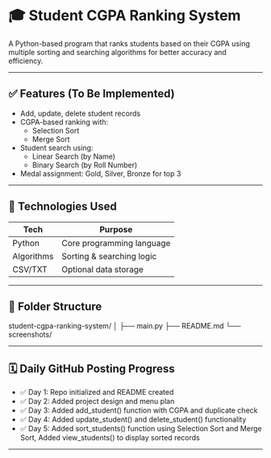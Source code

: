 # 🎓 Student CGPA Ranking System

A Python-based program that ranks students based on their CGPA using multiple sorting and searching algorithms for better accuracy and efficiency.

---

## ✅ Features (To Be Implemented)

- Add, update, delete student records
- CGPA-based ranking with:
  - Selection Sort
  - Merge Sort
- Student search using:
  - Linear Search (by Name)
  - Binary Search (by Roll Number)
- Medal assignment: Gold, Silver, Bronze for top 3

---

## 🧰 Technologies Used

| Tech       | Purpose                       |
|------------|-------------------------------|
| Python     | Core programming language     |
| Algorithms | Sorting & searching logic     |
| CSV/TXT    | Optional data storage         |

---

## 📁 Folder Structure

student-cgpa-ranking-system/
│
├── main.py
├── README.md
└── screenshots/


---

## 🗓️ Daily GitHub Posting Progress

- ✅ Day 1: Repo initialized and README created
- ✅ Day 2: Added project design and menu plan
- ✅ Day 3: Added add_student() function with CGPA and duplicate check
- ✅ Day 4: Added update_student() and delete_student() functionality
- ✅ Day 5: Added sort_students() function using Selection Sort and Merge Sort, Added view_students() to display sorted records

---

